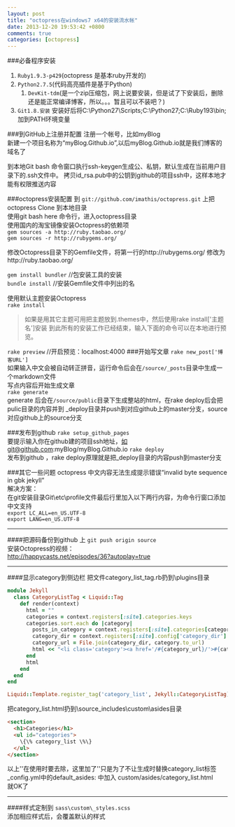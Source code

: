 ```yaml
---
layout: post
title: "octopress在windows7 x64的安装流水帐"
date: 2013-12-20 19:53:42 +0800
comments: true
categories: [octopress]
---
```

###必备程序安装
1. `Ruby1.9.3-p429`(octopress 是基本ruby开发的)
1. `Python2.7.5`(代码高亮插件是基于Python)
	1. `DevKit-tdm`(是一个zip压缩包，网上说要安装，但是试了下安装后，删除还是能正常编译博客，所以。。。暂且可以不装吧？)
1. `Git1.8.安装`
安装好后将C:\Python27\Scripts;C:\Python27;C:\Ruby193\bin; 加到PATH环境变量

###到GitHub上注册并配置
注册一个帐号，比如myBlog  
新建一个项目名称为“myBlog.Github.io”,以后myBlog.Github.io就是我们博客的域名了

到本地Git bash 命令窗口执行ssh-keygen生成公、私钥，默认生成在当前用户目录下的.ssh文件中。
拷贝id_rsa.pub中的公钥到github的项目ssh中，这样本地才能有权限推送内容

###octopress安装配置
到 `git://github.com/imathis/octopress.git` 上把octopress Clone 到本地目录  
使用git bash here 命令行，进入octopress目录  
使用国内的淘宝镜像安装Octopress的依赖项  
`gem sources -a http://ruby.taobao.org/`  
`gem sources -r http://rubygems.org/`  

修改Octopress目录下的Gemfile文件，将第一行的http://rubygems.org/ 修改为http://ruby.taobao.org/

`gem install bundler`	//包安装工具的安装  
`bundle install` //安装Gemfile文件中列出的名

使用默认主题安装Octopress  
`rake install`
>如果是用其它主题可用把主题放到\.themes中，然后使用rake install['主题名']安装
到此所有的安装工作已经结束，输入下面的命令可以在本地进行预览。

`rake preview`	//开启预览：localhost:4000
###开始写文章
`rake new_post['博客URL']`  
如果输入中文会被自动转正拼音，运行命令后会在`/source/_posts`目录中生成一个markdown文件  
写点内容后开始生成文章  
`rake generate`  
generate 后会在`/source/public`目录下生成整站的html，在rake deploy后会把pulic目录的内容并到
_deploy目录并push到对应github上的master分支，source对应github上的source分支

###发布到github
`rake setup_github_pages`  
要提示输入你在github建的项目ssh地址，如git@github.com:myBlog/myBlog.Github.io
`rake deploy`  
发布到github ，rake deploy原理就是把_deploy目录的内容push到master分支


###其它一些问题
octopress 中文内容无法生成提示错误“invalid byte sequence in gbk jekyll”  
解决方案：  
在git安装目录Git\etc\profile文件最后行里加入以下两行内容，为命令行窗口添加中文支持  
`export LC_ALL=en_US.UTF-8`  
`export LANG=en_US.UTF-8`

--------
####把源码备份到github 上
`git push origin source`  
安装Octopress的视频：  
http://happycasts.net/episodes/36?autoplay=true

--------
####显示category到侧边栏
把文件category_list_tag.rb扔到\plugins目录  
```ruby category_list_tag.rb
module Jekyll
  class CategoryListTag < Liquid::Tag
    def render(context)
      html = ""
      categories = context.registers[:site].categories.keys
      categories.sort.each do |category|
        posts_in_category = context.registers[:site].categories[category].size
        category_dir = context.registers[:site].config['category_dir']
        category_url = File.join(category_dir, category.to_url)
        html << "<li class='category'><a href='/#{category_url}/'>#{category} (#{posts_in_category})</a></li>\n"
      end
      html
    end
  end
end

Liquid::Template.register_tag('category_list', Jekyll::CategoryListTag)
```

 把category_list.html扔到\source\_includes\custom\asides目录
```html category_list.html 
<section>
  <h1>Categories</h1>
  <ul id="categories">
    \{\% category_list \%\}  
  </ul>
</section>
```
以上'\'在使用时要去除，这里加了'\'只是为了不让生成时替换category_list标签  
_config.yml中的default_asides: 中加入 custom/asides/category_list.html  
就OK了

--------

####样式定制到
`sass\custom\_styles.scss`  
添加相应样式后，会覆盖默认的样式
